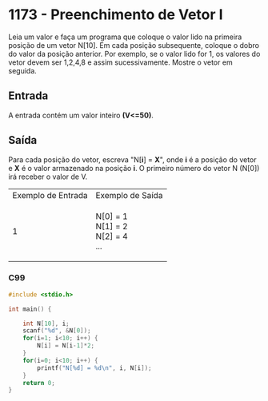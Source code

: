 <html>
  <body style="padding: 10px 0px">
    <div class="header">
      <h1>1173 - Preenchimento de Vetor I</h1>
      <div class="problem">
        <div class="description">
          <p>
            Leia um valor e faça um programa que coloque o valor lido na
            primeira posição de um vetor N[10]. Em cada posição subsequente,
            coloque o dobro do valor da posição anterior. Por exemplo, se o
            valor lido for 1, os valores do vetor devem ser 1,2,4,8 e assim
            sucessivamente. Mostre o vetor em seguida.
          </p>
        </div>
        <h2>Entrada</h2>
        <div class="input">
          <p>A entrada contém um valor inteiro <strong>(V&lt;=50)</strong>.</p>
        </div>
        <h2>Saída</h2>
        <div class="output">
          <p>
            Para cada posição do vetor, escreva "N[<strong>i</strong>] =
            <strong>X</strong>", onde <strong>i</strong> é a posição do vetor e
            <strong>X</strong> é o valor armazenado na posição
            <strong>i</strong>. O primeiro número do vetor N (N[0]) irá receber
            o valor de V.
          </p>
        </div>
        <div class="both"></div>
        <table>
          <tbody>
            <tr>
              <td>Exemplo de Entrada</td>
              <td>Exemplo de Saída</td>
            </tr>
            <tr>
              <td class="division">
                <p>1</p>
              </td>
              <td>
                <p>
                  N[0] = 1<br />
                  N[1] = 2<br />
                  N[2] = 4<br />
                  ...
                </p>
              </td>
            </tr>
          </tbody>
        </table>
      </div>
    </div>
  </body>
</html>

### C99

```c
#include <stdio.h>

int main() {

    int N[10], i;
    scanf("%d", &N[0]);
    for(i=1; i<10; i++) {
        N[i] = N[i-1]*2;
    }
    for(i=0; i<10; i++) {
        printf("N[%d] = %d\n", i, N[i]);
    }
    return 0;
}
```
